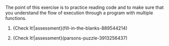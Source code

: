 The point of this exercise is to practice reading code and to
make sure that you understand the flow of execution through
a program with multiple functions.

1.  {Check It!|assessment}(fill-in-the-blanks-889544214)

1.  {Check It!|assessment}(parsons-puzzle-3913256437)

